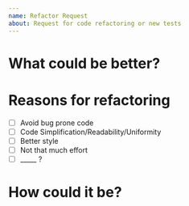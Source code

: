 ```yaml
---
name: Refactor Request
about: Request for code refactoring or new tests
---
```


# What could be better?

# Reasons for refactoring

- [ ] Avoid bug prone code
- [ ] Code Simplification/Readability/Uniformity
- [ ] Better style
- [ ] Not that much effort
- [ ] \_\_\_\_\_ ?

# How could it be?
